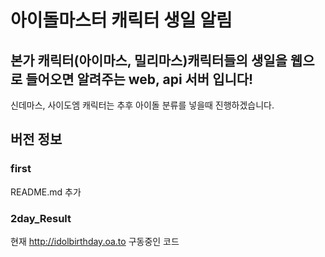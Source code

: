 # 아이돌마스터 캐릭터 생일 알림

## 본가 캐릭터(아이마스, 밀리마스)캐릭터들의 생일을 웹으로 들어오면 알려주는 web, api 서버 입니다!

신데마스, 사이도엠 캐릭터는 추후 아이돌 분류를 넣을때 진행하겠습니다.

## 버전 정보

### first

README.md 추가

### 2day_Result

현재 http://idolbirthday.oa.to 구동중인 코드
